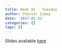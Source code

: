 ```yaml
---
title: Week 01 - Tuesday
author: Chester Ismay
date: '2017-01-31'
categories: []
tags: []
---
```


Slides available [here](http://ismayc.github.io/soc301_s2017/slides/week01-tues.html)

